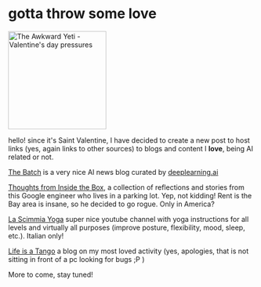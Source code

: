 # gotta throw some love

<a href="http://theawkwardyeti.com/comic/valentines-day-pressures/">
 <img alt="The Awkward Yeti - Valentine's day pressures" src="http://theawkwardyeti.com/wp-content/uploads/2015/02/0213_Heartbodystandards.png" height="200" ALIGN=”center”>
</a>

hello! since it's Saint Valentine, I have decided to create a new post to host links (yes, again links to other sources) to blogs and content I **love**, being AI related or not. 

[The Batch](https://www.deeplearning.ai/thebatch/?utm_source=social&utm_medium=twitter&utm_campaign=TheBatchAnnouncementAugust132019)
 is a very nice AI news blog curated by [deeplearning.ai](https://www.deeplearning.ai/)
 
[Thoughts from Inside the Box](https://frominsidethebox.com/), 
a collection of reflections and stories from this Google engineer who lives in a parking lot. Yep, not kidding! 
 Rent is the Bay area is insane, so he decided to go rogue. Only in America?
 
 [La Scimmia Yoga](https://www.youtube.com/user/LaScimmiaYoga) super nice youtube channel with yoga instructions for all levels and 
 virtually all purposes (improve posture, flexibility, mood, sleep, etc.). Italian only!
 
 [Life is a Tango](http://lifeisatango.blogspot.com/) a blog on my most loved activity 
 (yes, apologies, that is not sitting in front of a pc looking for bugs ;P )
 
 More to come, stay tuned!


